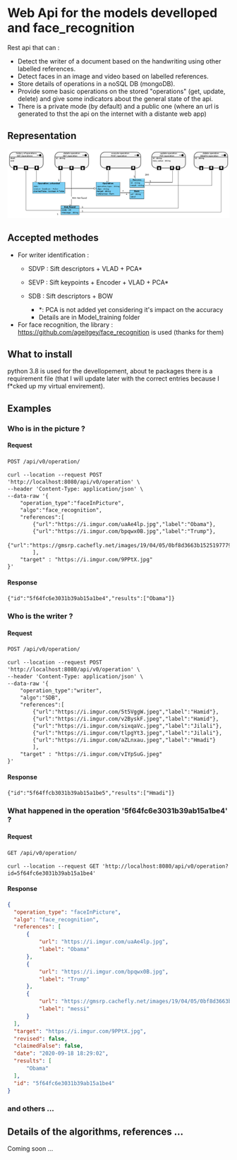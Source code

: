 # Web Api for the models develloped and face_recognition
Rest api that can :
- Detect the writer of a document based on the handwriting using other labelled references.
- Detect faces in an image and video based on labelled references.
- Store details of operations in a noSQL DB (mongoDB).
- Provide some basic operations on the stored "operations" (get, update, delete) and give some indicators about the general state of the api.
- There is a private mode (by default) and a public one (where an url is generated to thst the api on the internet with a distante web app)

## Representation

![All resources](./api_architecture.png)

## Accepted methodes
- For writer identification :
  - SDVP : Sift descriptors + VLAD + PCA*
  - SEVP : Sift keypoints + Encoder + VLAD + PCA*
  - SDB : Sift descriptors + BOW

	* *: PCA is not added yet considering it's impact on the accuracy
	* Details are in Model_training folder
- For face recognition, the library : https://github.com/ageitgey/face_recognition is used (thanks for them)

## What to install
python 3.8 is used for the devellopement, about te packages there is a requirement file (that I will update later with the correct entries because I f*cked up my virtual envirement).

## Examples
  ### Who is in the picture ?
  #### Request
  `POST /api/v0/operation/`

    curl --location --request POST 'http://localhost:8080/api/v0/operation' \
    --header 'Content-Type: application/json' \
    --data-raw '{
        "operation_type":"faceInPicture",
        "algo":"face_recognition",
        "references":[
            {"url":"https://i.imgur.com/uaAe4lp.jpg","label":"Obama"},
            {"url":"https://i.imgur.com/bpqwx0B.jpg","label":"Trump"},
            {"url":"https://gmsrp.cachefly.net/images/19/04/05/0bf8d3663b1525197779635c87ee8e16/960.jpg","label":"messi"}
            ],
        "target" : "https://i.imgur.com/9PPtX.jpg"
    }'

  #### Response
  `{"id":"5f64fc6e3031b39ab15a1be4","results":["Obama"]}`

  ### Who is the writer ?
  #### Request
  `POST /api/v0/operation/`

    curl --location --request POST 'http://localhost:8080/api/v0/operation' \
    --header 'Content-Type: application/json' \
    --data-raw '{
        "operation_type":"writer",
        "algo":"SDB",
        "references":[
            {"url":"https://i.imgur.com/5t5VggW.jpeg","label":"Hamid"},
            {"url":"https://i.imgur.com/v2ByskF.jpeg","label":"Hamid"},
            {"url":"https://i.imgur.com/sixqaVc.jpeg","label":"Jilali"},
            {"url":"https://i.imgur.com/tlpgYt3.jpeg","label":"Jilali"},
            {"url":"https://i.imgur.com/aZLnxau.jpeg","label":"Hmadi"}
            ],
        "target" : "https://i.imgur.com/vIYpSuG.jpeg"
    }'

  #### Response
  `{"id":"5f64ffcb3031b39ab15a1be5","results":["Hmadi"]}`

  ### What happened in the operation '5f64fc6e3031b39ab15a1be4' ?
  #### Request
  `GET /api/v0/operation/`

    curl --location --request GET 'http://localhost:8080/api/v0/operation?id=5f64fc6e3031b39ab15a1be4'

  #### Response
  ```json
  {
    "operation_type": "faceInPicture",
    "algo": "face_recognition",
    "references": [
        {
            "url": "https://i.imgur.com/uaAe4lp.jpg",
            "label": "Obama"
        },
        {
            "url": "https://i.imgur.com/bpqwx0B.jpg",
            "label": "Trump"
        },
        {
            "url": "https://gmsrp.cachefly.net/images/19/04/05/0bf8d3663b1525197779635c87ee8e16/960.jpg",
            "label": "messi"
        }
    ],
    "target": "https://i.imgur.com/9PPtX.jpg",
    "revised": false,
    "claimedFalse": false,
    "date": "2020-09-18 18:29:02",
    "results": [
        "Obama"
    ],
    "id": "5f64fc6e3031b39ab15a1be4"
  }
  ```
  ### and others ...
  
## Details of the algorithms, references ...
Coming soon ...